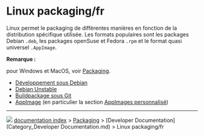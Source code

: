 # Linux packaging/fr
Linux permet le packaging de différentes manières en fonction de la distribution spécifique utilisée. Les formats populaires sont les packages Debian `.deb`, les packages openSuse et Fedora `.rpm` et le format quasi universel `.AppImage`.


**Remarque :**

pour Windows et MacOS, voir [Packaging](Packaging/fr.md).

-   [Développement sous Debian](Debian_development/fr.md)
-   [Debian Unstable](Debian_Unstable/fr.md)
-   [Buildpackage sous Git](Git_buildpackage.md)
-   [AppImage](AppImage/fr.md) (en particulier la section [AppImages personnalisé](AppImage/fr#AppImages_personnalis.C3.A9.md))



---
![](images/Right_arrow.png) [documentation index](../README.md) > [Packaging](Category_Packaging.md) > [Developer Documentation](Category_Developer Documentation.md) > Linux packaging/fr
